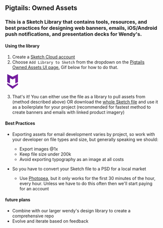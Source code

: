 ## Pigtails: Owned Assets

### This is a Sketch Library that contains tools, resources, and best practices for designing web banners, emails, iOS/Android push notifications, and presentation decks for Wendy's.

#### Using the library

1. Create a [Sketch Cloud account](https://sketch.cloud/signup) 
2. Choose `Add Library to Sketch` from the dropdown on the [Pigtails Owned Assets UI page.](https://sketch.cloud/s/0A5Ve) Gif below for how to do that.

![Add Library to Sketch demo](https://github.com/adam-p/markdown-here/raw/master/src/common/images/icon48.png "Add Library to Sketch demo")

3. That's it! You can either use the file as a library to pull assets from (method described above) OR download the [whole Sketch file](https://sketch.cloud/s/0A5Ve) and use it as a boilerplate for your project (recommended for fastest method to create banners and emails with linked product imagery)


#### Best Practices

* Exporting assets for email development varies by project, so work with your developer on file types and size, but generally speaking we should: 
	* Export images @1x
	* Keep file size under 200k
	* Avoid exporting typography as an image at all costs
	
* So you have to convert your Sketch file to a PSD for a local market
	* Use [Photopea](https://www.photopea.com/), but it only works for the first 30 minutes of the hour, every hour. Unless we have to do this often then we'll start paying for an account


#### future plans 
* Combine with our larger wendy's design library to create a comprehensive repo
* Evolve and iterate based on feedback

